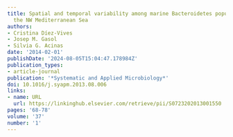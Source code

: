 ```yaml
---
title: Spatial and temporal variability among marine Bacteroidetes populations in
  the NW Mediterranean Sea
authors:
- Cristina Díez-Vives
- Josep M. Gasol
- Silvia G. Acinas
date: '2014-02-01'
publishDate: '2024-08-05T15:04:47.178984Z'
publication_types:
- article-journal
publication: '*Systematic and Applied Microbiology*'
doi: 10.1016/j.syapm.2013.08.006
links:
- name: URL
  url: https://linkinghub.elsevier.com/retrieve/pii/S0723202013001550
pages: '68-78'
volume: '37'
number: '1'
---
```

